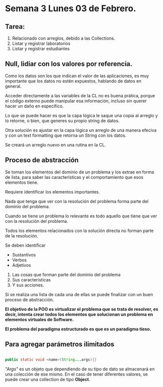 # Semana 3 Lunes 03 de Febrero. 

## Tarea: 

1. Relacionado con arreglos, debido a las Collections. 
2. Listar y registrar laboratorios 
3. Listar y registrar estudiantes 

## Null, lidiar con los valores por referencia. 

Como los datos son los que indican el valor de las aplicaciones, es muy importante que los datos no estén expuestos, 
hablando de datos en general. 

Acceder directamente a las variables de la CL no es buena prática, porque el código externo puede manipular esa información, 
incluso sin querer hacer un daño en específico. 

Lo que se puede hacer es que la capa lógica le saque una copia al arreglo y lo retorne, o bien, que generes su propio string de datos. 

Otra solución es ajustar en la capa lógica un arreglo de una manera efeciva y con un text formatting que retorna un String con los datos. 

Se creará un arreglo nuevo en una rutina en la CL. 

## Proceso de abstracción

Se toman los elementos del dominio de un problema y los extrae en forma de lista, para saber las características y el comportamiento que esos 
elementos tiene. 

Requiere identificar los elementos importantes.  

Nada que tenga que ver con la resolución del problema forma parte del dominio del problema. 

Cuando se tiene un problema lo relevante es todo aquello que tiene que ver con la resolución del problema. 

Todos los elementos relacionados con la solución directa no forman parte de la resolución. 

Se deben identificar 

* Sustantivos
* Verbos 
* Adjetivos 

1. Las cosas que forman parte del dominio del problema 
2. Sus características
3. Y sus acciones. 

Si se realiza una lista de cada una de ellas se puede finalizar con un buen proceso de abstracción.

**El objetivo de la POO es virtualizar el problema que se trata de resolver, es decir, intenta crear todos los elementos que solucionan un problema en elementos virtuales de Software.** 

**El problema del paradigma estructurado es que es un paradigma tieso.**


## Para agregar parámetros ilimitados
 
```java

public static void <name>(String...args){}

```

*"Args"* es un objeto que dependiendo de su tipo de dato se almacenará en una colección de ese mismo. En el caso de tener diferentes valores, 
se puede crear una collection de tipo **Object**. 


